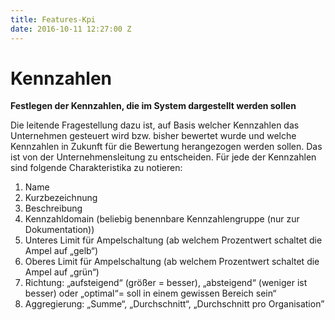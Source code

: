 ```yaml
---
title: Features-Kpi
date: 2016-10-11 12:27:00 Z
---
```


# Kennzahlen

**Festlegen der Kennzahlen, die im System dargestellt werden sollen**

Die leitende Fragestellung dazu ist, auf Basis welcher Kennzahlen das Unternehmen gesteuert wird bzw. bisher bewertet wurde und welche Kennzahlen in Zukunft für die Bewertung herangezogen werden sollen. Das ist von der Unternehmensleitung zu entscheiden. Für jede der Kennzahlen sind folgende Charakteristika zu notieren:

1. Name
2. Kurzbezeichnung
3. Beschreibung
4. Kennzahldomain (beliebig benennbare Kennzahlengruppe (nur zur Dokumentation))
5. Unteres Limit für Ampelschaltung (ab welchem Prozentwert schaltet die Ampel auf „gelb“)
6. Oberes Limit für Ampelschaltung (ab welchem Prozentwert schaltet die Ampel auf „grün“)
7. Richtung: „aufsteigend“ (größer = besser), „absteigend“ (weniger ist besser) oder „optimal“= soll in einem gewissen Bereich sein“
8. Aggregierung: „Summe“, „Durchschnitt“, „Durchschnitt pro Organisation”

